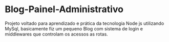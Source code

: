 # Blog-Painel-Administrativo

<p> Projeto voltado para aprendizado e prática da tecnologia Node js utilizando MySql, basicamente fiz um pequeno Blog com sistema de login e middlewares que controlam os acessos as rotas.
</p>
